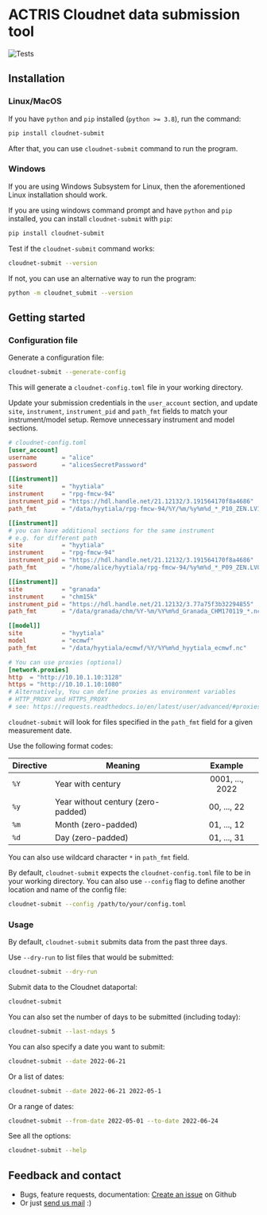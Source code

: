 # ACTRIS Cloudnet data submission tool
![Tests](https://github.com/actris-cloudnet/cloudnet-submit/actions/workflows/tests.yml/badge.svg)

## Installation

### Linux/MacOS
If you have `python` and `pip` installed (`python >= 3.8`),
run the command:
```sh
pip install cloudnet-submit
```

After that, you can use `cloudnet-submit` command to run the program.

### Windows
If you are using Windows Subsystem for Linux,
then the aforementioned Linux installation should work.

If you are using windows command prompt
and have `python` and `pip` installed,
you can install `cloudnet-submit` with `pip`:

```sh
pip install cloudnet-submit
```

Test if the `cloudnet-submit` command works:
```sh
cloudnet-submit --version
```

If not, you can use an alternative way to run the program:
```sh
python -m cloudnet_submit --version
```



## Getting started

### Configuration file

Generate a configuration file:
```sh
cloudnet-submit --generate-config
```

This will generate a `cloudnet-config.toml` file in your working directory.



Update your submission credentials in the `user_account` section,
and update `site`, `instrument`, `instrument_pid` and `path_fmt` fields
to match your instrument/model setup. Remove unnecessary instrument and model sections.


```toml
# cloudnet-config.toml
[user_account]
username       = "alice"
password       = "alicesSecretPassword"

[[instrument]]
site           = "hyytiala"
instrument     = "rpg-fmcw-94"
instrument_pid = "https://hdl.handle.net/21.12132/3.191564170f8a4686"
path_fmt       = "/data/hyytiala/rpg-fmcw-94/%Y/%m/%y%m%d_*_P10_ZEN.LV1"

[[instrument]]
# you can have additional sections for the same instrument
# e.g. for different path
site           = "hyytiala"
instrument     = "rpg-fmcw-94"
instrument_pid = "https://hdl.handle.net/21.12132/3.191564170f8a4686"
path_fmt       = "/home/alice/hyytiala/rpg-fmcw-94/%y%m%d_*_P09_ZEN.LV0"

[[instrument]]
site           = "granada"
instrument     = "chm15k"
instrument_pid = "https://hdl.handle.net/21.12132/3.77a75f3b32294855"
path_fmt       = "/data/granada/chm/%Y-%m/%Y%m%d_Granada_CHM170119_*.nc"

[[model]]
site           = "hyytiala"
model          = "ecmwf"
path_fmt       = "/data/hyytiala/ecmwf/%Y/%Y%m%d_hyytiala_ecmwf.nc"

# You can use proxies (optional)
[network.proxies]
http  = "http://10.10.1.10:3128"
https = "http://10.10.1.10:1080"
# Alternatively, You can define proxies as environment variables
# HTTP_PROXY and HTTPS_PROXY
# see: https://requests.readthedocs.io/en/latest/user/advanced/#proxies
```

`cloudnet-submit` will look for files specified in the `path_fmt` field
for a given measurement date.

Use the following format codes:

| Directive | Meaning                            |     Example     |
|-----------|------------------------------------|:---------------:|
| `%Y`      | Year with century                  | 0001, ..., 2022 |
| `%y`      | Year without century (zero-padded) |   00, ..., 22   |
| `%m`      | Month (zero-padded)                |   01, ..., 12   |
| `%d`      | Day (zero-padded)                  |   01, ..., 31   |

You can also use wildcard character `*` in `path_fmt` field.


By default, `cloudnet-submit` expects the `cloudnet-config.toml` file to be
in your working directory.
You can also use `--config` flag to define another location and name of the config file:
```sh
cloudnet-submit --config /path/to/your/config.toml
```

### Usage

By default, `cloudnet-submit` submits data from the past three days.

Use `--dry-run` to list files that would be submitted:
```sh
cloudnet-submit --dry-run
```

Submit data to the Cloudnet dataportal:
```sh
cloudnet-submit
```

You can also set the number of days to be submitted (including today):
```sh
cloudnet-submit --last-ndays 5
```

You can also specify a date you want to submit:
```sh
cloudnet-submit --date 2022-06-21
```

Or a list of dates:
```sh
cloudnet-submit --date 2022-06-21 2022-05-1
```

Or a range of dates:

```sh
cloudnet-submit --from-date 2022-05-01 --to-date 2022-06-24
```

See all the options:
```sh
cloudnet-submit --help
```

## Feedback and contact
- Bugs, feature requests, documentation: [Create an issue](https://github.com/actris-cloudnet/cloudnet-submit/issues/new/choose) on Github
- Or just [send us mail](mailto:actris-cloudnet@fmi.fi) :)

